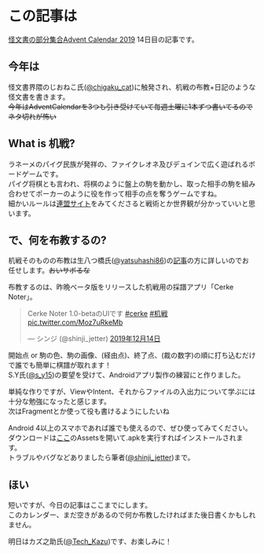 # この記事は
[怪文書の部分集合Advent Calendar 2019](https://adventar.org/calendars/3993) 14日目の記事です。

## 今年は
怪文書界隈のじおねこ氏([@chigaku_cat](https://twitter.com/chigaku_cat))に触発され、机戦の布教+日記のような怪文書を書きます。  
~~今年はAdventCalendarを3つも引き受けていて毎週土曜に1本ずつ書いてるのでネタ切れが怖い~~

## What is 机戦?
ラネーメのパイグ民族が発祥の、ファイクレオネ及びデュインで広く遊ばれるボードゲームです。  
パイグ将棋とも言われ、将棋のように盤上の駒を動かし、取った相手の駒を組み合わせてポーカーのように役を作って相手の点を奪うゲームですね。  
細かいルールは[連盟サイト](https://sites.google.com/view/cet2kaik/)をみてくださると戦術とか世界観が分かっていいと思います。

## で、何を布教するの?
机戦そのものの布教は生八つ橋氏([@yatsuhashi86](https://twitter.com/yatsuhashi86))の[記事](https://yatsuhashi86.hatenablog.com/entry/2019/12/12/224313)の方に詳しいのでお任せします。~~おいサボるな~~  
  
布教するのは、昨晩ベータ版をリリースした机戦用の採譜アプリ「Cerke Noter」。

<blockquote class="twitter-tweet" data-lang="ja"><p lang="ja" dir="ltr">Cerke Noter 1.0-betaのUIです <a href="https://twitter.com/hashtag/cerke?src=hash&amp;ref_src=twsrc%5Etfw">#cerke</a> <a href="https://twitter.com/hashtag/%E6%9C%BA%E6%88%A6?src=hash&amp;ref_src=twsrc%5Etfw">#机戦</a> <a href="https://t.co/Moz7uRkeMb">pic.twitter.com/Moz7uRkeMb</a></p>&mdash; シンジ (@shinji_jetter) <a href="https://twitter.com/shinji_jetter/status/1205842736982573056?ref_src=twsrc%5Etfw">2019年12月14日</a></blockquote>

開始点 or 駒の色、駒の画像、(経由点)、終了点、(裁の数字)の順に打ち込むだけで誰でも簡単に棋譜が取れます！  
S.Y氏([@s_y15](https://twitter.com/s_y15))の要望を受けて、Androidアプリ製作の練習にと作りました。 

単純な作りですが、ViewやIntent、それからファイルの入出力について学ぶには十分な勉強になったと感じます。  
次はFragmentとか使って役も書けるようにしたいね

Android 4以上のスマホであれば誰でも使えるので、ぜひ使ってみてください。
ダウンロードは[ここ](https://github.com/schwert398/cerke_noter/releases/tag/v1.0-beta)のAssetsを開いて.apkを実行すればインストールされます。  
トラブルやバグなどありましたら筆者([@shinji_jetter](https://twitter.com/shinji_jetter))まで。

## ほい
短いですが、今日の記事はここまでにします。  
このカレンダー、まだ空きがあるので何か布教したければまた後日書くかもしれません。  

明日はカズ之助氏([@Tech_Kazu](https://twitter.com/Tech_Kazu))です、お楽しみに！
